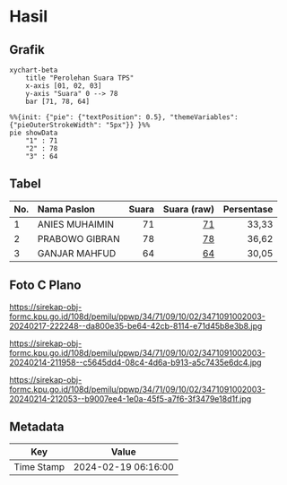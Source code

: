 # Hasil

## Grafik

```mermaid
xychart-beta
    title "Perolehan Suara TPS"
    x-axis [01, 02, 03]
    y-axis "Suara" 0 --> 78
    bar [71, 78, 64]
```

```mermaid
%%{init: {"pie": {"textPosition": 0.5}, "themeVariables": {"pieOuterStrokeWidth": "5px"}} }%%
pie showData
    "1" : 71
    "2" : 78
    "3" : 64
```

## Tabel

| No. | Nama Paslon    | Suara | Suara (raw) | Persentase |
|:--- |:-------------- | -----:| -----------:| ----------:|
| 1   | ANIES MUHAIMIN | 71    | [71][p-1]   | 33,33      |
| 2   | PRABOWO GIBRAN | 78    | [78][p-2]   | 36,62      |
| 3   | GANJAR MAHFUD  | 64    | [64][p-3]   | 30,05      |


[p-1]: https://github.com/gigit-pemilu/pemilu-2024-34-di-yogyakarta/blob/main/pilpres/hitung-suara/sub/34-di-yogyakarta/sub/71-kota-yogyakarta/sub/09-kraton/sub/1002-panembahan/sub/003-tps/sub/paslon-1.txt
[p-2]: https://github.com/gigit-pemilu/pemilu-2024-34-di-yogyakarta/blob/main/pilpres/hitung-suara/sub/34-di-yogyakarta/sub/71-kota-yogyakarta/sub/09-kraton/sub/1002-panembahan/sub/003-tps/sub/paslon-2.txt
[p-3]: https://github.com/gigit-pemilu/pemilu-2024-34-di-yogyakarta/blob/main/pilpres/hitung-suara/sub/34-di-yogyakarta/sub/71-kota-yogyakarta/sub/09-kraton/sub/1002-panembahan/sub/003-tps/sub/paslon-3.txt

## Foto C Plano

https://sirekap-obj-formc.kpu.go.id/108d/pemilu/ppwp/34/71/09/10/02/3471091002003-20240217-222248--da800e35-be64-42cb-8114-e71d45b8e3b8.jpg

https://sirekap-obj-formc.kpu.go.id/108d/pemilu/ppwp/34/71/09/10/02/3471091002003-20240214-211958--c5645dd4-08c4-4d6a-b913-a5c7435e6dc4.jpg

https://sirekap-obj-formc.kpu.go.id/108d/pemilu/ppwp/34/71/09/10/02/3471091002003-20240214-212053--b9007ee4-1e0a-45f5-a7f6-3f3479e18d1f.jpg


## Metadata

| Key        | Value               |
| ---------- | ------------------- |
| Time Stamp | 2024-02-19 06:16:00 |



